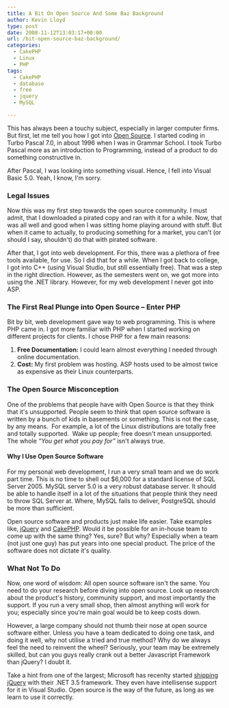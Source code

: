 ```yaml
---
title: A Bit On Open Source And Some Baz Background
author: Kevin Lloyd
type: post
date: 2008-11-12T13:03:17+00:00
url: /bit-open-source-baz-background/
categories:
  - CakePHP
  - Linux
  - PHP
tags:
  - CakePHP
  - database
  - free
  - jquery
  - MySQL

---
```

This has always been a touchy subject, especially in larger computer firms. But first, let me tell you how I got into [Open Source][1]. I started coding in Turbo Pascal 7.0, in about 1996 when I was in Grammar School. I took Turbo Pascal more as an introduction to Programming, instead of a product to do something constructive in.

After Pascal, I was looking into something visual. Hence, I fell into Visual Basic 5.0. Yeah, I know, I'm sorry.

### Legal Issues

Now this was my first step towards the open source community. I must admit, that I downloaded a pirated copy and ran with it for a while. Now, that was all well and good when I was sitting home playing around with stuff. But when it came to actually, to producing something for a market, you can't (or should I say, shouldn't) do that with pirated software.

After that, I got into web development. For this, there was a plethora of free tools available, for use. So I did that for a while. When I got back to college, I got into C++ (using Visual Studio, but still essentially free). That was a step in the right direction. However, as the semesters went on, we got more into using the .NET library. However, for my web development I never got into ASP.

### The First Real Plunge into Open Source &#8211; Enter PHP

Bit by bit, web development gave way to web programming. This is where PHP came in. I got more familiar with PHP when I started working on different projects for clients. I chose PHP for a few main reasons:

  1. **Free Documentation:** I could learn almost everything I needed through online documentation.
  2. **Cost:** My first problem was hosting. ASP hosts used to be almost twice as expensive as their Linux counterparts.

### The Open Source Misconception

One of the problems that people have with Open Source is that they think that it's unsupported. People seem to think that open source software is written by a bunch of kids in basements or something. This is not the case, by any means.  For example, a lot of the Linux distributions are totally free and totally supported.  Wake up people; free doesn't mean unsupported. The whole _&#8220;You get what you pay for&#8221;_ isn't always true.<!--more-->

#### Why I Use Open Source Software

For my personal web development, I run a very small team and we do work part time. This is no time to shell out $6,000 for a standard license of SQL Server 2005. MySQL server 5.0 is a very robust database server. It should be able to handle itself in a lot of the situations that people think they need to throw SQL Server at. Where, MySQL fails to deliver, PostgreSQL should be more than sufficient.

Open source software and products just make life easier. Take examples like, [jQuery][2] and [CakePHP][3]. Would it be possible for an in-house team to come up with the same thing? Yes, sure? But why? Especially when a team (not just one guy) has put years into one special product. The price of the software does not dictate it's quality.

### What Not To Do

Now, one word of wisdom: All open source software isn't the same. You need to do your research before diving into open source. Look up research about the product's history, community support, and most importantly the support. If you run a very small shop, then almost anything will work for you; especially since you're main goal would be to keep costs down.

However, a large company should not thumb their nose at open source software either. Unless you have a team dedicated to doing one task, and doing it well, why not utilise a tried and true method? Why do we always feel the need to reinvent the wheel? Seriously, your team may be extremely skilled, but can you guys really crank out a better Javascript Framework than jQuery? I doubt it.

Take a hint from one of the largest; Microsoft has recenlty started [shipping jQuery][4] with their .NET 3.5 framework. They even have intellisense support for it in Visual Studio. Open source is the way of the future, as long as we learn to use it correctly.

 [1]: http://en.wikipedia.org/wiki/Open_source
 [2]: http://jquery.com/
 [3]: http://www.cakephp.org/
 [4]: http://weblogs.asp.net/scottgu/archive/2008/09/28/jquery-and-microsoft.aspx
